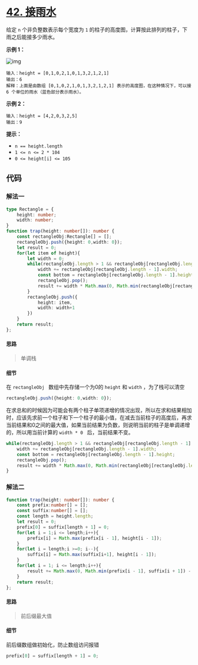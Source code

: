 # [42. 接雨水](https://leetcode.cn/problems/trapping-rain-water/)

给定 `n` 个非负整数表示每个宽度为 `1` 的柱子的高度图，计算按此排列的柱子，下雨之后能接多少雨水。

**示例 1：**

![img](https://qiniucloud.qishilong.space/images/202308142246995.png)

```
输入：height = [0,1,0,2,1,0,1,3,2,1,2,1]
输出：6
解释：上面是由数组 [0,1,0,2,1,0,1,3,2,1,2,1] 表示的高度图，在这种情况下，可以接 6 个单位的雨水（蓝色部分表示雨水）。 
```

**示例 2：**

```
输入：height = [4,2,0,3,2,5]
输出：9
```

**提示：**

-   `n == height.length`
-   `1 <= n <= 2 * 104`
-   `0 <= height[i] <= 105`

## 代码

### 解法一

```ts
type Rectangle = {
    height: number;
    width: number;
}
function trap(height: number[]): number {
    const rectangleObj:Rectangle[] = [];
    rectangleObj.push({height: 0,width: 0});
    let result = 0;
    for(let item of height){
        let width = 0;
        while(rectangleObj.length > 1 && rectangleObj[rectangleObj.length - 1].height <= item){
            width += rectangleObj[rectangleObj.length - 1].width;
            const bottom = rectangleObj[rectangleObj.length - 1].height;
            rectangleObj.pop();
            result += width * Math.max(0, Math.min(rectangleObj[rectangleObj.length - 1].height, item) - bottom);
        }
        rectangleObj.push({
            height: item,
            width: width+1
        })
    }
    return result;
};
```

#### 思路

>   单调栈

#### 细节

在 `rectangleObj ` 数组中先存储一个为0的 `height` 和 `width` ，为了栈可以清空

```ts
rectangleObj.push({height: 0,width: 0});
```

在求总和的时候因为可能会有两个柱子单项递增的情况出现，所以在求和结果相加时，应该先求前一个柱子和下一个柱子的最小值，在减去当前柱子的高度后，再求当前结果和0之间的最大值，如果当前结果为负数，则说明当前的柱子是单调递增的，所以用当前计算的 `width * 0 ` 后，当前结果不变。

```ts 
while(rectangleObj.length > 1 && rectangleObj[rectangleObj.length - 1].height <= item){
    width += rectangleObj[rectangleObj.length - 1].width;
    const bottom = rectangleObj[rectangleObj.length - 1].height;
    rectangleObj.pop();
    result += width * Math.max(0, Math.min(rectangleObj[rectangleObj.length - 1].height, item) - bottom);
}
```

### 解法二

```ts
function trap(height: number[]): number {
    const prefix:number[] = [];
    const suffix:number[] = [];
    const length = height.length;
    let result = 0;
    prefix[0] = suffix[length + 1] = 0;
    for(let i = 1;i <= length;i++){
        prefix[i] = Math.max(prefix[i - 1], height[i - 1]);
    }
    for(let i = length;i >=0; i--){
        suffix[i] = Math.max(suffix[i+1], height[i - 1]);
    }
    for(let i = 1; i <= length;i++){
        result += Math.max(0, Math.min(prefix[i - 1], suffix[i + 1]) - height[i - 1]);
    }
    return result;
};
```

#### 思路

>   前后缀最大值

#### 细节

前后缀数组做初始化，防止数组访问报错

```ts
prefix[0] = suffix[length + 1] = 0;
```

